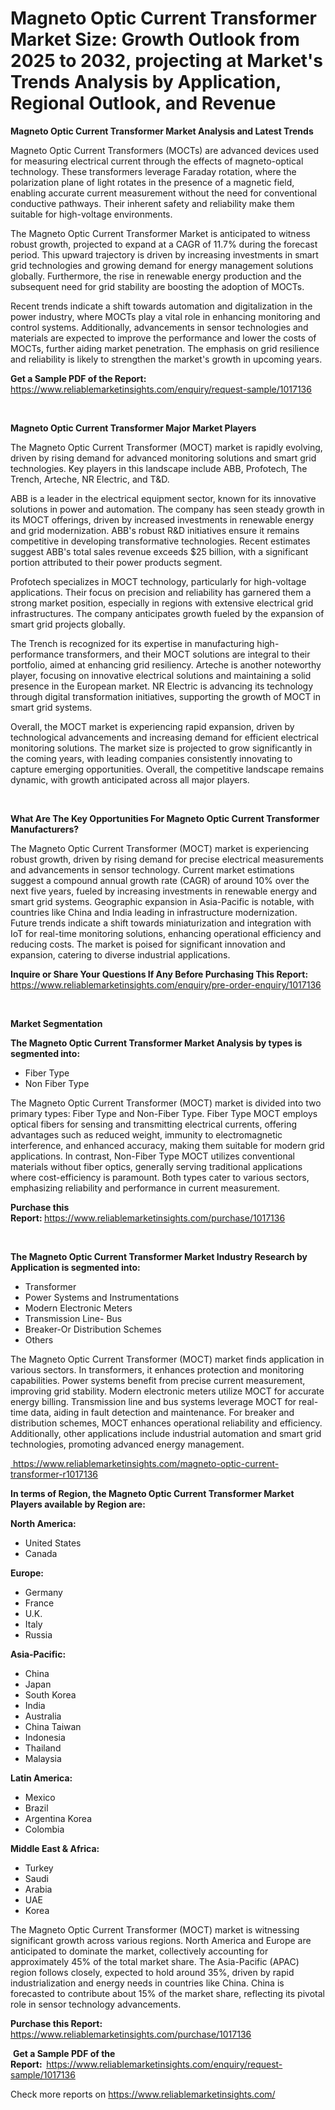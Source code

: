 <p><h1>Magneto Optic Current Transformer Market Size: Growth Outlook from 2025 to 2032, projecting at Market's Trends Analysis by Application, Regional Outlook, and Revenue</h1></p><p><strong>Magneto Optic Current Transformer Market Analysis and Latest Trends</strong></p>
<p><p>Magneto Optic Current Transformers (MOCTs) are advanced devices used for measuring electrical current through the effects of magneto-optical technology. These transformers leverage Faraday rotation, where the polarization plane of light rotates in the presence of a magnetic field, enabling accurate current measurement without the need for conventional conductive pathways. Their inherent safety and reliability make them suitable for high-voltage environments. </p><p>The Magneto Optic Current Transformer Market is anticipated to witness robust growth, projected to expand at a CAGR of 11.7% during the forecast period. This upward trajectory is driven by increasing investments in smart grid technologies and growing demand for energy management solutions globally. Furthermore, the rise in renewable energy production and the subsequent need for grid stability are boosting the adoption of MOCTs. </p><p>Recent trends indicate a shift towards automation and digitalization in the power industry, where MOCTs play a vital role in enhancing monitoring and control systems. Additionally, advancements in sensor technologies and materials are expected to improve the performance and lower the costs of MOCTs, further aiding market penetration. The emphasis on grid resilience and reliability is likely to strengthen the market's growth in upcoming years.</p></p>
<p><strong>Get a Sample PDF of the Report:&nbsp;</strong> <a href="https://www.reliablemarketinsights.com/enquiry/request-sample/1017136?utm_campaign=2004&utm_medium=2&utm_source=Github&utm_content=ia&utm_term=21022025&utm_id=magneto-optic-current-transformer">https://www.reliablemarketinsights.com/enquiry/request-sample/1017136</a></p>
<p>&nbsp;</p>
<p><strong>Magneto Optic Current Transformer Major Market Players</strong></p>
<p><p>The Magneto Optic Current Transformer (MOCT) market is rapidly evolving, driven by rising demand for advanced monitoring solutions and smart grid technologies. Key players in this landscape include ABB, Profotech, The Trench, Arteche, NR Electric, and T&D.</p><p>ABB is a leader in the electrical equipment sector, known for its innovative solutions in power and automation. The company has seen steady growth in its MOCT offerings, driven by increased investments in renewable energy and grid modernization. ABB's robust R&D initiatives ensure it remains competitive in developing transformative technologies. Recent estimates suggest ABB's total sales revenue exceeds $25 billion, with a significant portion attributed to their power products segment.</p><p>Profotech specializes in MOCT technology, particularly for high-voltage applications. Their focus on precision and reliability has garnered them a strong market position, especially in regions with extensive electrical grid infrastructures. The company anticipates growth fueled by the expansion of smart grid projects globally.</p><p>The Trench is recognized for its expertise in manufacturing high-performance transformers, and their MOCT solutions are integral to their portfolio, aimed at enhancing grid resiliency. Arteche is another noteworthy player, focusing on innovative electrical solutions and maintaining a solid presence in the European market. NR Electric is advancing its technology through digital transformation initiatives, supporting the growth of MOCT in smart grid systems.</p><p>Overall, the MOCT market is experiencing rapid expansion, driven by technological advancements and increasing demand for efficient electrical monitoring solutions. The market size is projected to grow significantly in the coming years, with leading companies consistently innovating to capture emerging opportunities. Overall, the competitive landscape remains dynamic, with growth anticipated across all major players.</p></p>
<p>&nbsp;</p>
<p><strong>What Are The Key Opportunities For Magneto Optic Current Transformer Manufacturers?</strong></p>
<p><p>The Magneto Optic Current Transformer (MOCT) market is experiencing robust growth, driven by rising demand for precise electrical measurements and advancements in sensor technology. Current market estimations suggest a compound annual growth rate (CAGR) of around 10% over the next five years, fueled by increasing investments in renewable energy and smart grid systems. Geographic expansion in Asia-Pacific is notable, with countries like China and India leading in infrastructure modernization. Future trends indicate a shift towards miniaturization and integration with IoT for real-time monitoring solutions, enhancing operational efficiency and reducing costs. The market is poised for significant innovation and expansion, catering to diverse industrial applications.</p></p>
<p><strong>Inquire or Share Your Questions If Any Before Purchasing This Report:</strong> <a href="https://www.reliablemarketinsights.com/enquiry/pre-order-enquiry/1017136?utm_campaign=2004&utm_medium=2&utm_source=Github&utm_content=ia&utm_term=21022025&utm_id=magneto-optic-current-transformer">https://www.reliablemarketinsights.com/enquiry/pre-order-enquiry/1017136</a></p>
<p>&nbsp;</p>
<p><strong>Market Segmentation</strong></p>
<p><strong>The Magneto Optic Current Transformer Market Analysis by types is segmented into:</strong></p>
<p><ul><li>Fiber Type</li><li>Non Fiber Type</li></ul></p>
<p><p>The Magneto Optic Current Transformer (MOCT) market is divided into two primary types: Fiber Type and Non-Fiber Type. Fiber Type MOCT employs optical fibers for sensing and transmitting electrical currents, offering advantages such as reduced weight, immunity to electromagnetic interference, and enhanced accuracy, making them suitable for modern grid applications. In contrast, Non-Fiber Type MOCT utilizes conventional materials without fiber optics, generally serving traditional applications where cost-efficiency is paramount. Both types cater to various sectors, emphasizing reliability and performance in current measurement.</p></p>
<p><strong>Purchase this Report:&nbsp;</strong><a href="https://www.reliablemarketinsights.com/purchase/1017136?utm_campaign=2004&utm_medium=2&utm_source=Github&utm_content=ia&utm_term=21022025&utm_id=magneto-optic-current-transformer">https://www.reliablemarketinsights.com/purchase/1017136</a></p>
<p>&nbsp;</p>
<p><strong>The Magneto Optic Current Transformer Market Industry Research by Application is segmented into:</strong></p>
<p><ul><li>Transformer</li><li>Power Systems and Instrumentations</li><li>Modern Electronic Meters</li><li>Transmission Line- Bus</li><li>Breaker-Or Distribution Schemes</li><li>Others</li></ul></p>
<p><p>The Magneto Optic Current Transformer (MOCT) market finds application in various sectors. In transformers, it enhances protection and monitoring capabilities. Power systems benefit from precise current measurement, improving grid stability. Modern electronic meters utilize MOCT for accurate energy billing. Transmission line and bus systems leverage MOCT for real-time data, aiding in fault detection and maintenance. For breaker and distribution schemes, MOCT enhances operational reliability and efficiency. Additionally, other applications include industrial automation and smart grid technologies, promoting advanced energy management.</p></p>
<p><a href="https://www.reliablemarketinsights.com/magneto-optic-current-transformer-r1017136?utm_campaign=2004&utm_medium=2&utm_source=Github&utm_content=ia&utm_term=21022025&utm_id=magneto-optic-current-transformer">&nbsp;https://www.reliablemarketinsights.com/magneto-optic-current-transformer-r1017136</a></p>
<p><strong>In terms of Region, the Magneto Optic Current Transformer Market Players available by Region are:</strong></p>
<p>
    <p> <strong> North America: </strong>
        <ul>
            <li>United States</li>
            <li>Canada</li>
        </ul>
        </p> 
    <p> <strong> Europe: </strong>
        <ul>
            <li>Germany</li>
            <li>France</li>
            <li>U.K.</li>
            <li>Italy</li>
            <li>Russia</li>
        </ul>
        </p> 
    <p> <strong> Asia-Pacific: </strong>
        <ul>
            <li>China</li>
            <li>Japan</li>
            <li>South Korea</li>
            <li>India</li>
            <li>Australia</li>
            <li>China Taiwan</li>
            <li>Indonesia</li>
            <li>Thailand</li>
            <li>Malaysia</li>
        </ul>
        </p> 
    <p> <strong> Latin America: </strong>
        <ul>
            <li>Mexico</li>
            <li>Brazil</li>
            <li>Argentina Korea</li>
            <li>Colombia</li>
        </ul>
        </p> 
    <p> <strong> Middle East & Africa: </strong>
        <ul>
            <li>Turkey</li>
            <li>Saudi</li>
            <li>Arabia</li>
            <li>UAE</li>
            <li>Korea</li>
        </ul>
    </p>
    </p>
<p><p>The Magneto Optic Current Transformer (MOCT) market is witnessing significant growth across various regions. North America and Europe are anticipated to dominate the market, collectively accounting for approximately 45% of the total market share. The Asia-Pacific (APAC) region follows closely, expected to hold around 35%, driven by rapid industrialization and energy needs in countries like China. China is forecasted to contribute about 15% of the market share, reflecting its pivotal role in sensor technology advancements.</p></p>
<p><strong>Purchase this Report: </strong><a href="https://www.reliablemarketinsights.com/purchase/1017136?utm_campaign=2004&utm_medium=2&utm_source=Github&utm_content=ia&utm_term=21022025&utm_id=magneto-optic-current-transformer">https://www.reliablemarketinsights.com/purchase/1017136</a></p>
<p>&nbsp;<strong>Get a Sample PDF of the Report:&nbsp;&nbsp;</strong><a href="https://www.reliablemarketinsights.com/enquiry/request-sample/1017136?utm_campaign=2004&utm_medium=2&utm_source=Github&utm_content=ia&utm_term=21022025&utm_id=magneto-optic-current-transformer">https://www.reliablemarketinsights.com/enquiry/request-sample/1017136</a></p>
<p><strong></strong></p>
<p>Check more reports on <a href="https://www.reliablemarketinsights.com/?utm_campaign=2004&utm_medium=2&utm_source=Github&utm_content=ia&utm_term=21022025&utm_id=magneto-optic-current-transformer">https://www.reliablemarketinsights.com/</a></p>